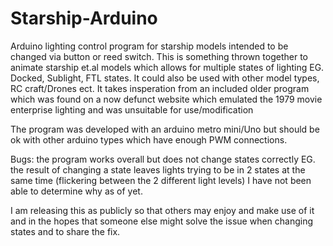 # Starship-Arduino
Arduino lighting control program for starship models intended to be changed via button or reed switch. This is something thrown together to animate starship et.al models which allows for multiple states of lighting EG. Docked, Sublight, FTL states. It could also be used with other model types, RC craft/Drones ect. It takes insperation from an included older program which was found on a now defunct website which emulated the 1979 movie enterprise lighting and was unsuitable for use/modification

The program was developed with an arduino metro mini/Uno but should be ok with other arduino types which have enough PWM connections.

Bugs: the program works overall but does not change states correctly EG. the result of changing a state leaves lights trying to be in 2 states at the same time (flickering between the 2 different light levels) I have not been able to determine why as of yet.

I am releasing this as publicly so that others may enjoy and make use of it and in the hopes that someone else might solve the issue when changing states and to share the fix.
